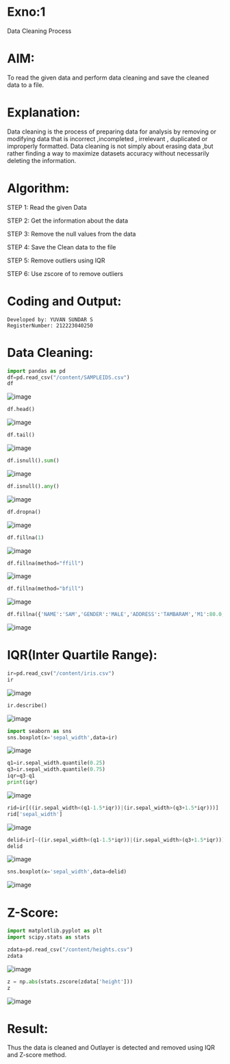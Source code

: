 # Exno:1
Data Cleaning Process

# AIM:
To read the given data and perform data cleaning and save the cleaned data to a file.

# Explanation:
Data cleaning is the process of preparing data for analysis by removing or modifying data that is incorrect ,incompleted , irrelevant , duplicated or improperly formatted. Data cleaning is not simply about erasing data ,but rather finding a way to maximize datasets accuracy without necessarily deleting the information.

# Algorithm:
STEP 1: Read the given Data

STEP 2: Get the information about the data

STEP 3: Remove the null values from the data

STEP 4: Save the Clean data to the file

STEP 5: Remove outliers using IQR

STEP 6: Use zscore of to remove outliers

# Coding and Output:
```
Developed by: YUVAN SUNDAR S
RegisterNumber: 212223040250 
```
# Data Cleaning:
```py
import pandas as pd
df=pd.read_csv("/content/SAMPLEIDS.csv")
df
```
![image](https://github.com/user-attachments/assets/30a7d399-2fcc-4722-959a-4d21ccd0e272)
```py
df.head()
```
![image](https://github.com/user-attachments/assets/0be6426f-a466-4730-b7a4-39bb5aed2321)

```py
df.tail()
```
![image](https://github.com/user-attachments/assets/5cef8819-dd4b-417d-ad2b-4958f894e4b3)

```py
df.isnull().sum()
```
![image](https://github.com/user-attachments/assets/8e9c9dac-51e7-4ddb-8503-2a32e4c43dad)
```py
df.isnull().any()
```
![image](https://github.com/user-attachments/assets/5f9073e2-61a8-4d6d-8ba2-29a88e6f39ca)
```py
df.dropna()
```
![image](https://github.com/user-attachments/assets/3ca3202b-6d32-4d68-9d13-937aaba50a7b)

```py
df.fillna(1)
```
![image](https://github.com/user-attachments/assets/a92d820a-0e8b-48c4-ba7b-119803169157)

```py
df.fillna(method="ffill")
```
![image](https://github.com/user-attachments/assets/f28bd29f-4782-4756-8b9f-e483e99f9d56)

```py
df.fillna(method="bfill")
```
![image](https://github.com/user-attachments/assets/bc4bd6c3-2378-47f2-a1ce-07891de4899d)

```py
df.fillna({'NAME':'SAM','GENDER':'MALE','ADDRESS':'TAMBARAM','M1':80.0,'M2':85.,'M3':87.0,'M4':88.0,'TOTAL':340.0,'AVG':85.00})
```
![image](https://github.com/user-attachments/assets/c6875c74-d196-437a-a1b5-553b3954cc8a)

# IQR(Inter Quartile Range):

```py
ir=pd.read_csv("/content/iris.csv")
ir
```
![image](https://github.com/user-attachments/assets/047b46a6-23d9-426e-8d1a-6669858a0b57)

```py
ir.describe()
```
![image](https://github.com/user-attachments/assets/326c2f49-a91d-4c9b-8b67-de5efcbfde59)

```py
import seaborn as sns
sns.boxplot(x='sepal_width',data=ir)
```
![image](https://github.com/user-attachments/assets/e023ab75-5f92-45d2-82ad-c1e48f998537)

```py
q1=ir.sepal_width.quantile(0.25)
q3=ir.sepal_width.quantile(0.75)
iqr=q3-q1
print(iqr)
```
![image](https://github.com/user-attachments/assets/5d1c1ffa-15a2-4dd2-82fe-c06aecab2602)

```py
rid=ir[((ir.sepal_width<(q1-1.5*iqr))|(ir.sepal_width>(q3+1.5*iqr)))]
rid['sepal_width']
```
![image](https://github.com/user-attachments/assets/7a13a5dc-ea28-41f8-9b33-6591aa0822e4)

```py
delid=ir[~((ir.sepal_width<(q1-1.5*iqr))|(ir.sepal_width>(q3+1.5*iqr)))]
delid
```
![image](https://github.com/user-attachments/assets/2816f7c0-134a-4e14-bd64-97a5327463ac)

```py
sns.boxplot(x='sepal_width',data=delid)
```
![image](https://github.com/user-attachments/assets/33a48de0-73d4-4097-8ce1-40f0442a107b)

# Z-Score:
```py
import matplotlib.pyplot as plt
import scipy.stats as stats

zdata=pd.read_csv("/content/heights.csv")
zdata
```
![image](https://github.com/user-attachments/assets/c0be6cac-696e-4caf-9eb4-f65cc4369a01)

```py
z = np.abs(stats.zscore(zdata['height']))
z
```
![image](https://github.com/user-attachments/assets/195da89e-b358-446b-b846-6407ab533893)

# Result:
Thus the data is cleaned and Outlayer is detected and removed using IQR and Z-score method.
